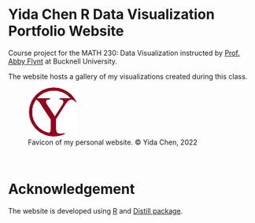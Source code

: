 # Yida Chen R Data Visualization Portfolio Website

Course project for the MATH 230: Data Visualization instructed by [Prof. Abby Flynt](https://www.bucknell.edu/fac-staff/abby-flynt) at Bucknell University.

The website hosts a gallery of my visualizations created during this class. 

<figure class="image">
    <img src="assets/favicon/favicon.png" width="100" height="" />
    <figcaption>Favicon of my personal website. &copy Yida Chen, 2022 </figcaption>
</figure>
<br>

# Acknowledgement
The website is developed using [R](https://www.r-project.org/) and [Distill package](https://github.com/rstudio/distill).